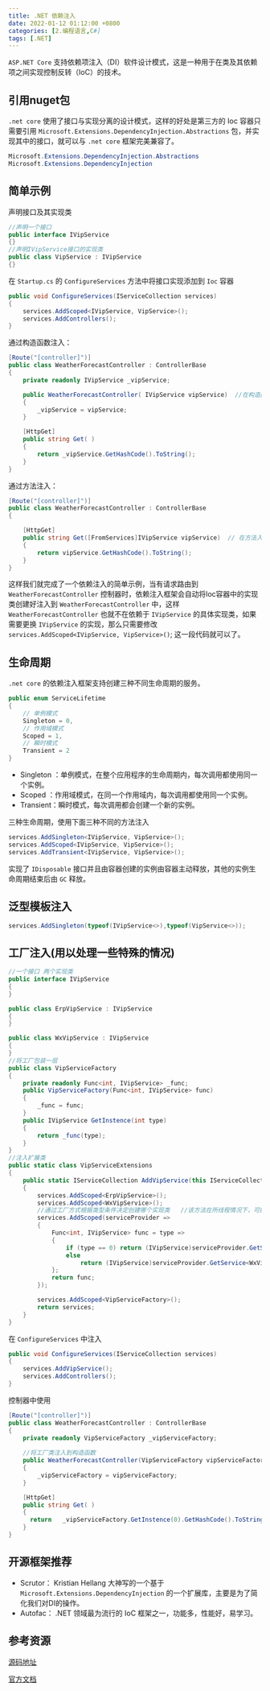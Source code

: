 ```yaml
---
title: .NET 依赖注入
date: 2022-01-12 01:12:00 +0800
categories: [2.编程语言,C#]
tags: [.NET]
---
```


`ASP.NET Core` 支持依赖项注入（DI）软件设计模式，这是一种用于在类及其依赖项之间实现控制反转（IoC）的技术。

## 引用nuget包

`.net core` 使用了接口与实现分离的设计模式，这样的好处是第三方的 Ioc 容器只需要引用 `Microsoft.Extensions.DependencyInjection.Abstractions` 包，并实现其中的接口，就可以与 `.net core` 框架完美兼容了。
```c#
Microsoft.Extensions.DependencyInjection.Abstractions
Microsoft.Extensions.DependencyInjection
```

## 简单示例　

声明接口及其实现类

```c#
//声明一个接口
public interface IVipService    
{}
//声明IVipService接口的实现类
public class VipService : IVipService 
{}
```
在 `Startup.cs` 的 `ConfigureServices` 方法中将接口实现添加到 `Ioc` 容器
```c#
public void ConfigureServices(IServiceCollection services)
{
    services.AddScoped<IVipService, VipService>();
    services.AddControllers();
}
```
通过构造函数注入：　

```c#
[Route("[controller]")]
public class WeatherForecastController : ControllerBase
{
    private readonly IVipService _vipService;

    public WeatherForecastController( IVipService vipService)  //在构造函数中注入IVipService接口
    {
        _vipService = vipService;
    }

    [HttpGet]
    public string Get( )
    {
        return _vipService.GetHashCode().ToString();
    }
}
```
通过方法注入：

```c#
[Route("[controller]")]
public class WeatherForecastController : ControllerBase
{

    [HttpGet]
    public string Get([FromServices]IVipService vipService)  // 在方法入参中使用[FromServices]特性注入IVipService接口
    {
        return vipService.GetHashCode().ToString();
    }
}
```
这样我们就完成了一个依赖注入的简单示例，当有请求路由到 `WeatherForecastController` 控制器时，依赖注入框架会自动将Ioc容器中的实现类创建好注入到 `WeatherForecastController` 中，这样 `WeatherForecastController` 也就不在依赖于 `IVipService` 的具体实现类，如果需要更换 `IVipService` 的实现，那么只需要修改 `services.AddScoped<IVipService, VipService>()`; 这一段代码就可以了。

## 生命周期　　

`.net core` 的依赖注入框架支持创建三种不同生命周期的服务。

```c#
public enum ServiceLifetime
{
    // 单例模式
    Singleton = 0,
    // 作用域模式
    Scoped = 1,
    // 瞬时模式
    Transient = 2
}
```

- Singleton ：单例模式，在整个应用程序的生命周期内，每次调用都使用同一个实例。
- Scoped ：作用域模式，在同一个作用域内，每次调用都使用同一个实例。
- Transient：瞬时模式，每次调用都会创建一个新的实例。

三种生命周期，使用下面三种不同的方法注入
```c#
services.AddSingleton<IVipService, VipService>();
services.AddScoped<IVipService, VipService>();
services.AddTransient<IVipService, VipService>();
```
实现了 `IDisposable` 接口并且由容器创建的实例由容器主动释放，其他的实例生命周期结束后由 `GC` 释放。

## 泛型模板注入

```c#
services.AddSingleton(typeof(IVipService<>),typeof(VipService<>)); 
```

## 工厂注入(用以处理一些特殊的情况)

```c#
//一个接口 两个实现类 
public interface IVipService
{
}

public class ErpVipService : IVipService
{
}

public class WxVipService : IVipService
{
}
//将工厂包装一层
public class VipServiceFactory
{
    private readonly Func<int, IVipService> _func;
    public VipServiceFactory(Func<int, IVipService> func)
    {
        _func = func;
    }
    public IVipService GetInstence(int type)
    {
        return _func(type);
    }
}
//注入扩展类
public static class VipServiceExtensions
{
    public static IServiceCollection AddVipService(this IServiceCollection services)
    {
        services.AddScoped<ErpVipService>();
        services.AddScoped<WxVipService>();
        //通过工厂方式根据类型条件决定创建哪个实现类   //该方法在所线程情况下，可能会遇到serviceProvider已被释放的问题。 
        services.AddScoped(serviceProvider =>
        {
            Func<int, IVipService> func = type =>
            {
                if (type == 0) return (IVipService)serviceProvider.GetService<ErpVipService>();
                else
                    return (IVipService)serviceProvider.GetService<WxVipService>();
            };
            return func;
        });

        services.AddScoped<VipServiceFactory>();
        return services;
    }
}
```
在 `ConfigureServices` 中注入
```c#
public void ConfigureServices(IServiceCollection services)
{
    services.AddVipService();
    services.AddControllers();
}
```
控制器中使用

```c#
[Route("[controller]")]
public class WeatherForecastController : ControllerBase
{
    private readonly VipServiceFactory _vipServiceFactory;
    
    //将工厂类注入到构造函数
    public WeatherForecastController(VipServiceFactory vipServiceFactory)
    {
        _vipServiceFactory = vipServiceFactory;
    }

    [HttpGet]
    public string Get( )
    {
      return   _vipServiceFactory.GetInstence(0).GetHashCode().ToString();
    }
}
```

## 开源框架推荐

- Scrutor： Kristian Hellang 大神写的一个基于 `Microsoft.Extensions.DependencyInjection` 的一个扩展库，主要是为了简化我们对DI的操作。
- Autofac： .NET 领域最为流行的 IoC 框架之一，功能多，性能好，易学习。　

## 参考资源

[源码地址](https://github.com/aspnet/DependencyInjection　)

[官方文档](https://docs.microsoft.com/en-us/aspnet/core/fundamentals/dependency-injection?view=aspnetcore-3.1)